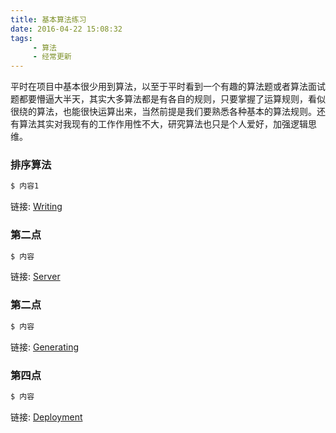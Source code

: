 ```yaml
---
title: 基本算法练习
date: 2016-04-22 15:08:32
tags:
     - 算法
     - 经常更新
---
```

 平时在项目中基本很少用到算法，以至于平时看到一个有趣的算法题或者算法面试题都要懵逼大半天，其实大多算法都是有各自的规则，只要掌握了运算规则，看似很绕的算法，也能很快运算出来，当然前提是我们要熟悉各种基本的算法规则。还有算法其实对我现有的工作作用性不大，研究算法也只是个人爱好，加强逻辑思维。
<!-- more -->

### 排序算法

``` bash
$ 内容1
```

链接: [Writing](https://hexo.io/docs/writing.html)

### 第二点

``` bash
$ 内容
```

链接: [Server](https://hexo.io/docs/server.html)

### 第二点

``` bash
$ 内容
```

链接: [Generating](https://hexo.io/docs/generating.html)

### 第四点

``` bash
$ 内容
```

链接: [Deployment](https://hexo.io/docs/deployment.html)
